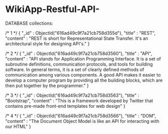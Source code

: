 # WikiApp-Restful-API-



DATABASE collections:

/* 1 */
{
    "_id" : ObjectId("616ad49c9f7a21cb758d355d"),
    "title" : "REST",
    "content" : "REST is short for Representational State Transfer. It's an architectural style for designing API's."
}

/* 2 */
{
    "_id" : ObjectId("616ad49c9f7a21cb758d3560"),
    "title" : "API",
    "content" : "API stands for Application Programming Interface. It is a set of subroutine definitions, communication protocols, and tools for building software. In general terms, it is a set of clearly defined methods of communication among various components. A good API makes it easier to develop a computer program by providing all the building blocks, which are then put together by the programmer."
}

/* 3 */
{
    "_id" : ObjectId("616ad49c9f7a21cb758d3563"),
    "title" : "Bootstrap",
    "content" : "This is a framework developed by Twitter that contains pre-made front-end templates for web design"
}

/* 4 */
{
    "_id" : ObjectId("616ad49c9f7a21cb758d3566"),
    "title" : "DOM",
    "content" : "The Document Object Model is like an API for interacting with our HTML"
}
